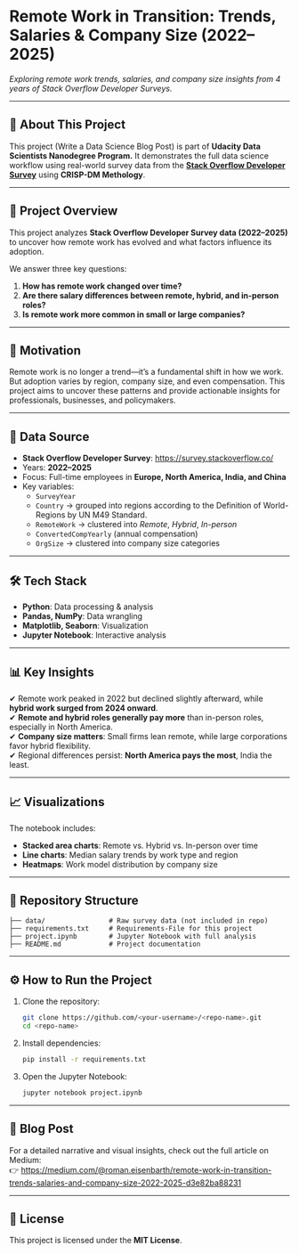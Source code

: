 # **Remote Work in Transition: Trends, Salaries & Company Size (2022–2025)**  
*Exploring remote work trends, salaries, and company size insights from 4 years of Stack Overflow Developer Surveys.*

---

## **📌 About This Project**  
This project (Write a Data Science Blog Post) is part of **Udacity Data Scientists Nanodegree Program.**
It demonstrates the full data science workflow using real-world survey data from the [**Stack Overflow Developer Survey**](https://survey.stackoverflow.co/) using **CRISP-DM Methology**.

---

## **📌 Project Overview**  
This project analyzes **Stack Overflow Developer Survey data (2022–2025)** to uncover how remote work has evolved and what factors influence its adoption.  

We answer three key questions:  
1. **How has remote work changed over time?**  
2. **Are there salary differences between remote, hybrid, and in-person roles?**  
3. **Is remote work more common in small or large companies?**  

---

## **🎯 Motivation**  
Remote work is no longer a trend—it’s a fundamental shift in how we work. But adoption varies by region, company size, and even compensation. This project aims to uncover these patterns and provide actionable insights for professionals, businesses, and policymakers.

---

## **📂 Data Source**  
- **Stack Overflow Developer Survey**: https://survey.stackoverflow.co/  
- Years: **2022–2025**  
- Focus: Full-time employees in **Europe, North America, India, and China**  
- Key variables:  
  - `SurveyYear`  
  - `Country` → grouped into regions according to the Definition of World-Regions by UN M49 Standard.  
  - `RemoteWork` → clustered into *Remote*, *Hybrid*, *In-person*  
  - `ConvertedCompYearly` (annual compensation)  
  - `OrgSize` → clustered into company size categories  

---

## **🛠️ Tech Stack**  
- **Python**: Data processing & analysis  
- **Pandas, NumPy**: Data wrangling  
- **Matplotlib, Seaborn**: Visualization  
- **Jupyter Notebook**: Interactive analysis  

---

## **📊 Key Insights**  
✔ Remote work peaked in 2022 but declined slightly afterward, while **hybrid work surged from 2024 onward**.  
✔ **Remote and hybrid roles generally pay more** than in-person roles, especially in North America.  
✔ **Company size matters**: Small firms lean remote, while large corporations favor hybrid flexibility.  
✔ Regional differences persist: **North America pays the most**, India the least.  

---

## **📈 Visualizations**  
The notebook includes:  
- **Stacked area charts**: Remote vs. Hybrid vs. In-person over time  
- **Line charts**: Median salary trends by work type and region  
- **Heatmaps**: Work model distribution by company size  

---

## **📁 Repository Structure**  
```
├── data/                # Raw survey data (not included in repo)
├── requirements.txt     # Requirements-File for this project
├── project.ipynb        # Jupyter Notebook with full analysis
├── README.md            # Project documentation
```

---

## **⚙️ How to Run the Project**  
1. Clone the repository:  
   ```bash
   git clone https://github.com/<your-username>/<repo-name>.git
   cd <repo-name>
   ```
2. Install dependencies:  
   ```bash
   pip install -r requirements.txt
   ```
3. Open the Jupyter Notebook:  
   ```bash
   jupyter notebook project.ipynb
   ```

---

## **📝 Blog Post**  
For a detailed narrative and visual insights, check out the full article on Medium:  
👉 https://medium.com/@roman.eisenbarth/remote-work-in-transition-trends-salaries-and-company-size-2022-2025-d3e82ba88231

---

## **📜 License**  
This project is licensed under the **MIT License**.

